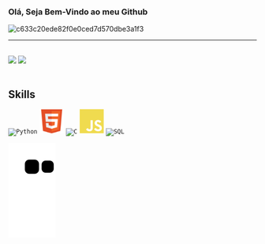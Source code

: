 ### Olá, Seja Bem-Vindo ao meu Github
![c633c20ede82f0e0ced7d570dbe3a1f3](https://user-images.githubusercontent.com/70382532/138322189-2db8df52-9dcb-40a0-88a8-c365466bd33d.gif)

<hr>
<br>



<div> 
  <img height="180em" src="https://github-readme-stats.vercel.app/api?username=Thorzuck01&theme=aura&show_icons=true">
  <img height="177em" src="https://github-readme-stats.vercel.app/api/top-langs/?username=Thorzuck01&layout=compact&langs_count=7&theme=aura"/>
  
</div>
<br>

<h2>Skills</h2>

<code><img height="53" src="https://cdn.iconscout.com/icon/free/png-64/python-2-226051.png" alt="Python"/></code>
<code><img height="50" src="https://raw.githubusercontent.com/devicons/devicon/master/icons/html5/html5-original.svg" alt="Html"/></code>
<code><img height="53" src="https://upload.wikimedia.org/wikipedia/commons/1/19/C_Logo.png" alt="C"/></code> 
<code><img height="50" src="https://raw.githubusercontent.com/devicons/devicon/master/icons/javascript/javascript-plain.svg" alt="Javascript"/></code> 
<code><img height="53" src="https://static.thenounproject.com/png/15201-200.png" alt="SQL"/></code> 


![Snake animation](https://github.com/rafaballerini/rafaballerini/blob/output/github-contribution-grid-snake.svg)

          
